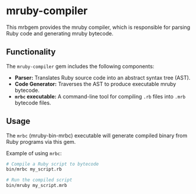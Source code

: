 # mruby-compiler

This mrbgem provides the mruby compiler, which is responsible for parsing Ruby
code and generating mruby bytecode.

## Functionality

The `mruby-compiler` gem includes the following components:

- **Parser:** Translates Ruby source code into an abstract syntax tree (AST).
- **Code Generator:** Traverses the AST to produce executable mruby bytecode.
- **`mrbc` executable:** A command-line tool for compiling `.rb` files into
  `.mrb` bytecode files.

## Usage

The `mrbc` (mruby-bin-mrbc) executable will generate compiled binary from Ruby
programs via this gem.

Example of using `mrbc`:

```sh
# Compile a Ruby script to bytecode
bin/mrbc my_script.rb

# Run the compiled script
bin/mruby my_script.mrb
```
